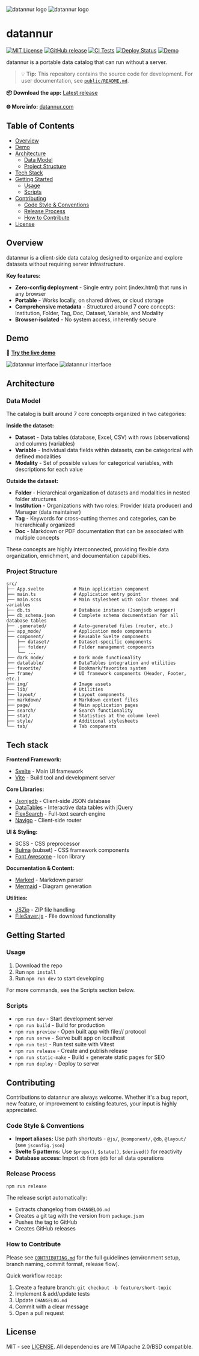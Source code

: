 ![datannur logo](./public/assets/main_banner_dark.png#gh-dark-mode-only)
![datannur logo](./public/assets/main_banner.png#gh-light-mode-only)

# datannur

[![MIT License](https://img.shields.io/badge/License-MIT-yellow.svg)](https://opensource.org/licenses/MIT)
[![GitHub release](https://img.shields.io/github/v/release/bassim-matar/datannur?color=blue)](https://github.com/bassim-matar/datannur/releases)
[![CI Tests](https://github.com/bassim-matar/datannur/actions/workflows/ci.yml/badge.svg)](https://github.com/bassim-matar/datannur/actions/workflows/ci.yml)
[![Deploy Status](https://github.com/bassim-matar/datannur/actions/workflows/deploy-pages.yml/badge.svg)](https://github.com/bassim-matar/datannur/actions/workflows/deploy-pages.yml)
[![Demo](https://img.shields.io/badge/demo-live-success)](https://bassim-matar.github.io/datannur/)

datannur is a portable data catalog that can run without a server.

> 💡 **Tip:** This repository contains the source code for development. For user documentation, see [`public/README.md`](./public/README.md).

**📦 Download the app:** [Latest release](https://github.com/bassim-matar/datannur/releases/latest/download/datannur-app-latest.zip)

**🌐 More info:** [datannur.com](https://datannur.com)

## Table of Contents

- [Overview](#overview)
- [Demo](#demo)
- [Architecture](#architecture)
  - [Data Model](#data-model)
  - [Project Structure](#project-structure)
- [Tech Stack](#tech-stack)
- [Getting Started](#getting-started)
  - [Usage](#usage)
  - [Scripts](#scripts)
- [Contributing](#contributing)
  - [Code Style & Conventions](#code-style--conventions)
  - [Release Process](#release-process)
  - [How to Contribute](#how-to-contribute)
- [License](#license)

## Overview

datannur is a client-side data catalog designed to organize and explore datasets without requiring server infrastructure.

**Key features:**

- **Zero-config deployment** - Single entry point (index.html) that runs in any browser
- **Portable** - Works locally, on shared drives, or cloud storage
- **Comprehensive metadata** - Structured around 7 core concepts: Institution, Folder, Tag, Doc, Dataset, Variable, and Modality
- **Browser-isolated** - No system access, inherently secure

## Demo

🚀 **[Try the live demo](https://bassim-matar.github.io/datannur/)**

![datannur interface](./public/assets/about_page/dossier_sitg_tab_dataset_dark.webp#gh-dark-mode-only)
![datannur interface](./public/assets/about_page/dossier_sitg_tab_dataset.webp#gh-light-mode-only)

## Architecture

### Data Model

The catalog is built around 7 core concepts organized in two categories:

**Inside the dataset:**

- **Dataset** - Data tables (database, Excel, CSV) with rows (observations) and columns (variables)
- **Variable** - Individual data fields within datasets, can be categorical with defined modalities
- **Modality** - Set of possible values for categorical variables, with descriptions for each value

**Outside the dataset:**

- **Folder** - Hierarchical organization of datasets and modalities in nested folder structures
- **Institution** - Organizations with two roles: Provider (data producer) and Manager (data maintainer)
- **Tag** - Keywords for cross-cutting themes and categories, can be hierarchically organized
- **Doc** - Markdown or PDF documentation that can be associated with multiple concepts

These concepts are highly interconnected, providing flexible data organization, enrichment, and documentation capabilities.

### Project Structure

```
src/
├── App.svelte           # Main application component
├── main.ts              # Application entry point
├── main.scss            # Main stylesheet with color themes and variables
├── db.ts                # Database instance (Jsonjsdb wrapper)
├── db_schema.json       # Complete schema documentation for all database tables
├── .generated/          # Auto-generated files (router, etc.)
├── app_mode/            # Application mode components
├── component/           # Reusable Svelte components
│   ├── dataset/         # Dataset-specific components
│   ├── folder/          # Folder management components
│   └── ...
├── dark_mode/           # Dark mode functionality
├── datatable/           # DataTables integration and utilities
├── favorite/            # Bookmark/favorites system
├── frame/               # UI framework components (Header, Footer, etc.)
├── img/                 # Image assets
├── lib/                 # Utilities
├── layout/              # Layout components
├── markdown/            # Markdown content files
├── page/                # Main application pages
├── search/              # Search functionality
├── stat/                # Statistics at the column level
├── style/               # Additional stylesheets
└── tab/                 # Tab components
```

## Tech stack

**Frontend Framework:**

- [Svelte](https://github.com/sveltejs/svelte) - Main UI framework
- [Vite](https://github.com/vitejs/vite) - Build tool and development server

**Core Libraries:**

- [Jsonjsdb](https://github.com/bassim-matar/jsonjsdb) - Client-side JSON database
- [DataTables](https://datatables.net) - Interactive data tables with jQuery
- [FlexSearch](https://github.com/nextapps-de/flexsearch) - Full-text search engine
- [Navigo](https://github.com/krasimir/navigo) - Client-side router

**UI & Styling:**

- SCSS - CSS preprocessor
- [Bulma](https://github.com/jgthms/bulma) (subset) - CSS framework components
- [Font Awesome](https://fontawesome.com) - Icon library

**Documentation & Content:**

- [Marked](https://github.com/markedjs/marked) - Markdown parser
- [Mermaid](https://github.com/mermaid-js/mermaid) - Diagram generation

**Utilities:**

- [JSZip](https://github.com/Stuk/jszip) - ZIP file handling
- [FileSaver.js](https://github.com/eligrey/FileSaver.js) - File download functionality

## Getting Started

### Usage

1. Download the repo
2. Run `npm install`
3. Run `npm run dev` to start developing

For more commands, see the Scripts section below.

### Scripts

- `npm run dev` - Start development server
- `npm run build` - Build for production
- `npm run preview` - Open built app with file:// protocol
- `npm run serve` - Serve built app on localhost
- `npm run test` - Run test suite with Vitest
- `npm run release` - Create and publish release
- `npm run static-make` - Build + generate static pages for SEO
- `npm run deploy` - Deploy to server

## Contributing

Contributions to datannur are always welcome. Whether it's a bug report, new feature, or improvement to existing features, your input is highly appreciated.

### Code Style & Conventions

- **Import aliases:** Use path shortcuts - `@js/`, `@component/`, `@db`, `@layout/` (see `jsconfig.json`)
- **Svelte 5 patterns:** Use `$props()`, `$state()`, `$derived()` for reactivity
- **Database access:** Import `db` from `@db` for all data operations

### Release Process

```bash
npm run release
```

The release script automatically:

- Extracts changelog from `CHANGELOG.md`
- Creates a git tag with the version from `package.json`
- Pushes the tag to GitHub
- Creates GitHub releases

### How to Contribute

Please see [`CONTRIBUTING.md`](./CONTRIBUTING.md) for the full guidelines (environment setup, branch naming, commit format, release flow).

Quick workflow recap:

1. Create a feature branch: `git checkout -b feature/short-topic`
2. Implement & add/update tests
3. Update `CHANGELOG.md`
4. Commit with a clear message
5. Open a pull request

## License

MIT - see [LICENSE](LICENSE). All dependencies are MIT/Apache 2.0/BSD compatible.
